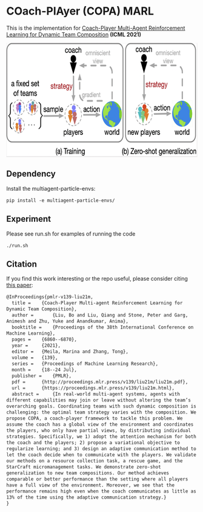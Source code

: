 # COach-PlAyer (COPA) MARL
This is the implementation for [Coach-Player Multi-Agent Reinforcement Learning
for Dynamic Team Composition](https://arxiv.org/pdf/2105.08692.pdf) **(ICML 2021)**

 <img src="https://github.com/Cranial-XIX/marl-copa/blob/master/misc/copa.png" width="650" height="300">

## Dependency
Install the multiagent-particle-envs:
```
pip install -e multiagent-particle-envs/
```

## Experiment 
Please see run.sh for examples of running the code
```
./run.sh
```

## Citation
If you find this work interesting or the repo useful, please consider citing [this paper](https://arxiv.org/pdf/2105.08692.pdf):
```
@InProceedings{pmlr-v139-liu21m,
  title = 	 {Coach-Player Multi-agent Reinforcement Learning for Dynamic Team Composition},
  author =       {Liu, Bo and Liu, Qiang and Stone, Peter and Garg, Animesh and Zhu, Yuke and Anandkumar, Anima},
  booktitle = 	 {Proceedings of the 38th International Conference on Machine Learning},
  pages = 	 {6860--6870},
  year = 	 {2021},
  editor = 	 {Meila, Marina and Zhang, Tong},
  volume = 	 {139},
  series = 	 {Proceedings of Machine Learning Research},
  month = 	 {18--24 Jul},
  publisher =    {PMLR},
  pdf = 	 {http://proceedings.mlr.press/v139/liu21m/liu21m.pdf},
  url = 	 {https://proceedings.mlr.press/v139/liu21m.html},
  abstract = 	 {In real-world multi-agent systems, agents with different capabilities may join or leave without altering the team’s overarching goals. Coordinating teams with such dynamic composition is challenging: the optimal team strategy varies with the composition. We propose COPA, a coach-player framework to tackle this problem. We assume the coach has a global view of the environment and coordinates the players, who only have partial views, by distributing individual strategies. Specifically, we 1) adopt the attention mechanism for both the coach and the players; 2) propose a variational objective to regularize learning; and 3) design an adaptive communication method to let the coach decide when to communicate with the players. We validate our methods on a resource collection task, a rescue game, and the StarCraft micromanagement tasks. We demonstrate zero-shot generalization to new team compositions. Our method achieves comparable or better performance than the setting where all players have a full view of the environment. Moreover, we see that the performance remains high even when the coach communicates as little as 13% of the time using the adaptive communication strategy.}
}

```
